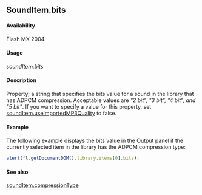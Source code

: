 ## SoundItem.bits

#### Availability

Flash MX 2004.

#### Usage

*soundItem.bits*

#### Description

Property; a string that specifies the bits value for a sound in the library that has ADPCM compression. Acceptable values are *"2 bit", "3 bit", "4 bit", and "5 bit"*.
If you want to specify a value for this property, set [soundItem.useImportedMP3Quality](../SoundItem_object/soundIt13.md) to false.

#### Example

The following example displays the bits value in the Output panel if the currently selected item in the library has the ADPCM compression type:

```javascript
alert(fl.getDocumentDOM().library.items[0].bits);

```
#### See also

[soundItem.compressionType](../SoundItem_object/soundIte2.md)

<span id="soundItem.compressionType" class="anchor"></span>

